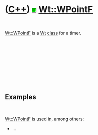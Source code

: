 



 

 

 

 

 

([C++](Cpp.md)) ![Wt](PicWt.png) [Wt::WPointF](CppWPointF.md)
===============================================================

 

[Wt::WPointF](CppWPointF.md) is a [Wt](CppWt.md) [class](CppClass.htm)
for a timer.

 

 

 

 

 

Examples
--------

 

[Wt::WPointF](CppWPointF.md) is used in, among others:

-   ...

 

 

 

 

 





 



